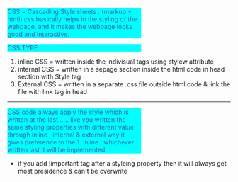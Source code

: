 CSS = Cascading Style sheets . (markup = html)
css basically helps in the styling of the webpage. and it makes the webpage looks good and interactive.

CSS TYPE
1. inline CSS   = written inside the indivisual tags using stylew attribute
2. internal CSS = written in a sepage section inside the html code in head section with Style tag
3. External CSS = written in a separate .css file outside html code & link the file with link tag in head
*****************************************************************************************************************************************************
CSS code always apply the style which is written at the last......
like you written the same styling properties with different value through inline , internal & external way
it gives preference to the 1. inline , whichever written last it will be implemented.

* if you add !important tag after a styleing property then it will always get most presidence & can't be overwrite 
 <style>
        p{
            width: 60%;
            background-color: aqua;
            color:rgb(52, 97, 180) !important; **
        }
*****************************************************************************************************************************************************

SELECTORS : those which help to tell the css which targeted html tag to style
1. element selector : p{}  telling p tag to style 

2. universal selector : *{}  means, you want to style all the tags in a 
same way ex. you want the font to be same and change so it is a easy way.

3. id selector : #xlx {}  to target specific tag id to change, there can be mitiple p tag, now if you use element selector it will change all the p tags, but to specifically target one p tag, just give it a id and use id selector to change it's styling only 

4. class selector : .xlx{} this is class selector, it can be applied to all the P tags with the class xlx to change it's style. 

***the ID selector is applied only to one element in a page, whereas the class selector can be applied to several elements on a single page.***
*****************************************************************************************************************************************************

Type of Font in CSS
1. web safe fornt : This fonts that are pre downloaded in the machine 
2.  web font : those that need to take from web and link it in the cose. <link href = >

there is many things to not study at first but you will know about it later while coding more in the future in the projects.
*****************************************************************************************************************************************************

CSS POSITIONING:
1. Static : by default
2. Relative: change the position from it's original position if it is under any other parent div, consider change it's position from that beginning position adding top, bottom, left, right etc.
3. Stickey: to stick the point inside another div.
4. Fixed: to fix the div at a set position even you scroll.
5. Absolute: you can precisely position the div at the position you want respect to the main page position. 
*****************************************************************************************************************************************************
FONT-SIZE ::
Here Size in Words refers to:    larger   smaller    xx-small    x-small    small   medium    large    x-large    xx-larger

Another widely used unit is em. Let's try to understand this, with the help of an example: If we set the font-size of the text in the body as 1em and set the font-size of the h1 heading text as 3em. Then no matter which device, the browser will make sure that the heading text is always 3 times the size of the body text
*****************************************************************************************************************************************************
FONT-WEIGHT ::
number between 100-900, which is divisible by 100, that means the allowed values are 100, 200, 300, 400, 500, 600, 700, 800, and 900. If you keep the value as 400, then the text will be displayed like normal text,
*****************************************************************************************************************************************************

WORD & LETTER SPACING :: type of spacing : normal || initial || inherited || length
The default value for this property is normal. The value inherit means, that this property's value will be inherited from the parent HTML element's style.The length here is because we can also specify a numeric value. Don't get confused by the value that we have to provide for the letter-spacing property, it is just a numeric value, can be negative or positive, with a unit - px or em or inch, etc. For example, letter-spacing: 2px;, will make the letters appear 2px away from each other in the text.
*****************************************************************************************************************************************************

TEXT DIRECTION : in usual the line starts from left to right b. but we can convert in to nright to left by,   direction : rtl ; (rtl = right to left.)
TEXT DECORATION : giving some line decoration to the line . ( text-decoration : none ) m= to remove all deco.
*****************************************************************************************************************************************************

TEXT OVERFLOW ::
     In CSS, the text-overflow property deals with the text that is overflowed or extra. Suppose we created a box and added some text to it, but the text does not fit in the box and runs out of the borderline of the box. This situation is called text overflow. To manage this type of situation, CSS offers the text-overflow property. With the help of this property, we can manage the overflowed text in many ways such as you can clip that text, add a scroll bar, etc.
Example of text-overflow: clip | ellipsis | string | initial | inherit;
*****************************************************************************************************************************************************
Height & Weight options :    width: auto | length | percentage | initial | inherit
*****************************************************************************************************************************************************
  *MARGIN & PADDING :
Margin is the space given between two element of the html outside of the border.
Padding is the space between border and the copntent ....inner space
** margin & padding:  10px ; = all side will get 10px of padding or margin .
   margin & padding:  10px 20px;  = top & bottom will get 10px and right & left get 320 px padding or margin.
   margin & padding:  10px  10px  25px   15px; 
                      top   right bottom left   (configeration)
*****************************************************************************************************************************************************
FILTERS FOR IMAGES IN CSS :::
filter:  blur(spread in px)| brightness() | contrast()| drop-shadow() | grayscale() | hue-rotate()| invert()| opacity()| saturate()| sepia();
*****************************************************************************************************************************************************
CSS offers the transition property which is used to change the state of an element smoothly.
The CSS transition-property is used to specify on which CSS property we want to apply the transition. The properties specified as the value of the transition-property are animated during the transition. like,,   transition-property: none | all | property | initial | inherit; example ::   transition-proprty : width;
we can add multiple transition properties too.
  It is necessary to specify the transition duration because the default value of the transition-duration property is 0s (zero second), and 0 sec means the change happens immediately. otherwise using a value will actually signify for how much time it should change itself.

*****************************************************************************************************************************************************
to do it all together we can simply do it by ,  transition: width 1s ease-in-out, height 1s ease-in-out; 
*****************************************************************************************************************************************************
The transition-delay is used to determine how long we need to wait before the transition effect is applied to the element. The value of this property can be defined in seconds (s) and milliseconds (ms).
